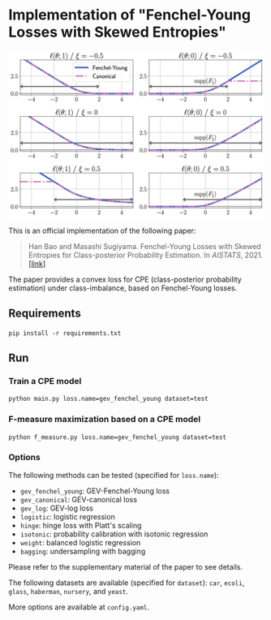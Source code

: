 Implementation of "Fenchel-Young Losses with Skewed Entropies"
==============================================================

<img src="https://github.com/levelfour/GEV_Fenchel_Young_Loss/blob/169438b5fe3d154506b54e87412ef9e4d3149f6e/loss.png" width=600px />

This is an official implementation of the following paper:

> Han Bao and Masashi Sugiyama. Fenchel-Young Losses with Skewed Entropies for Class-posterior Probability Estimation. In _AISTATS_, 2021. [[link]](http://proceedings.mlr.press/v130/bao21b.html)

The paper provides a convex loss for CPE (class-posterior probability estimation) under class-imbalance,
based on Fenchel-Young losses.

## Requirements

```
pip install -r requirements.txt
```

## Run

### Train a CPE model

```
python main.py loss.name=gev_fenchel_young dataset=test
```

### F-measure maximization based on a CPE model

```
python f_measure.py loss.name=gev_fenchel_young dataset=test
```

### Options

The following methods can be tested (specified for `loss.name`):

+ `gev_fenchel_young`: GEV-Fenchel-Young loss
+ `gev_canonical`: GEV-canonical loss
+ `gev_log`: GEV-log loss
+ `logistic`: logistic regression
+ `hinge`: hinge loss with Platt's scaling
+ `isotonic`: probability calibration with isotonic regression
+ `weight`: balanced logistic regression
+ `bagging`: undersampling with bagging

Please refer to the supplementary material of the paper to see details.

The following datasets are available (specified for `dataset`): `car`, `ecoli`, `glass`, `haberman`, `nursery`, and `yeast`.

More options are available at `config.yaml`.
